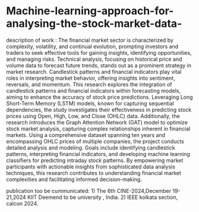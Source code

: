 # Machine-learning-approach-for-analysing-the-stock-market-data-
 description of work : 
The financial market sector is characterized by complexity, volatility, and continual
evolution, prompting investors and traders to seek effective tools for gaining insights,
identifying opportunities, and managing risks. Technical analysis, focusing on historical price
and volume data to forecast future trends, stands out as a prominent strategy in market
research. Candlestick patterns and financial indicators play vital roles in interpreting market
behavior, offering insights into sentiment, reversals, and momentum. This research explores
the integration of candlestick patterns and financial indicators within forecasting models,
aiming to enhance the accuracy of stock price predictions. Leveraging Long Short-Term
Memory (LSTM) models, known for capturing sequential dependencies, the study
investigates their effectiveness in predicting stock prices using Open, High, Low, and Close
(OHLC) data. Additionally, the research introduces the Graph Attention Network (GAT)
model to optimize stock market analysis, capturing complex relationships inherent in
financial markets. Using a comprehensive dataset spanning ten years and encompassing
OHLC prices of multiple companies, the project conducts detailed analysis and modeling.
Goals include identifying candlestick patterns, interpreting financial indicators, and
developing machine learning classifiers for predicting intraday stock patterns. By
empowering market participants with actionable insights from sophisticated data analysis
techniques, this research contributes to understanding financial market complexities and
facilitating informed decision-making.

publication too be cummunicated:  1) The 6th CINE-2024,December 19-21,2024 KIIT Deemend to be university , India.
                                  2) IEEE kolkata section, calcon 2024. 
